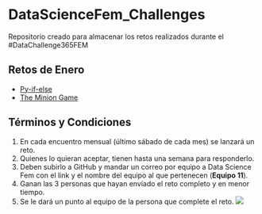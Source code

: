 # DataScienceFem_Challenges
Repositorio creado para almacenar los retos realizados durante el #DataChallenge365FEM

## Retos de Enero
- [Py-if-else](https://github.com/wuencaldera/DataScienceFem_Challenges/blob/main/py_if_else.ipynb)
- [The Minion Game](https://github.com/wuencaldera/DataScienceFem_Challenges/blob/main/the_minion_game.ipynb)

## Términos y Condiciones
1. En cada encuentro mensual (último sábado de cada mes) se lanzará un reto.
2. Quienes lo quieran aceptar, tienen hasta una semana para responderlo.
3. Deben subirlo a GitHub y mandar un correo por equipo a Data Science Fem con el link y el nombre del equipo al que pertenecen (**Equipo 11**).
4. Ganan las 3 personas que hayan enviado el reto completo y en menor tiempo.
5. Se le dará un punto al equipo de la persona que complete el reto.
![](https://ci6.googleusercontent.com/proxy/rl5uOwDqkx8Qc_5uhWuGG-XIQ7iVDkjk2b1dhYcOw4fYdK5ApIaZ1LzYlcKvUICH6jy_dKFfqOvp4T4k9XCGejU60VxQnxeWSEHeH3Uj0rlgY-28sk3MczFcxRpqQy8sCckG37NVk46N6vzRxFwzOcMLh4iIvg=s0-d-e1-ft#https://mcusercontent.com/2c38fca3e79a26b38a102bd24/images/98c6754e-68ac-4103-8a7d-c694afcf0e0b.png)
